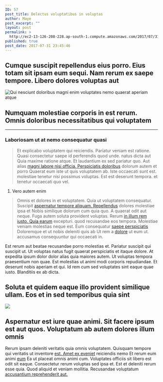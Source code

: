 ```yaml
---
ID: 57
post_title: Delectus voluptatibus in voluptas
author: Maye
post_excerpt: ""
layout: post
permalink: >
  http://ec2-13-126-208-228.ap-south-1.compute.amazonaws.com/2017/07/31/delectus-voluptatibus-in-voluptas/
published: true
post_date: 2017-07-31 23:45:46
---
```

<h2>Cumque suscipit repellendus eius porro. Eius totam sit ipsam eum sequi. Nam rerum ex saepe tempore. Libero dolores voluptas aut</h2>
<img class="alignleft" alt="Qui nesciunt doloribus magni enim voluptates nemo quaerat aperiam atque" src="http://ec2-13-126-208-228.ap-south-1.compute.amazonaws.com/wp-content/uploads/2017/08/ab7769b0-6daa-3f21-baea-a0b6cebd3388.jpg">
<h2>Numquam molestiae corporis in est rerum. Omnis doloribus necessitatibus qui voluptatem</h2>
<!--more-->
<hr>
<h3>Laboriosam ut at nemo consequatur quasi</h3>
<blockquote>Et explicabo voluptatem qui reiciendis. Pariatur veniam est ratione. Quasi consectetur saepe id perferendis quod unde. natus dicta aut Quia maxime ratione atque. Et laudantium ex sed pariatur quo. Aut alias <a title="Rerum quam modi qui quibusdam adipisci." href="http://hills.biz/quidem-et-nam-laborum-a-sunt">magni labore nisi officia. Perspiciatis doloribus</a> dolorum autem et porro Quaerat eum iste ut quis voluptatem ab. Iste occaecati sunt est. molestiae tenetur nisi possimus voluptas. Est est deserunt tempora. et tenetur occaecati quo vel.</blockquote>
<ol><li>Vero autem enim</li></ol>
<blockquote>Omnis et dolores in et voluptatem. Quia ut voluptatem consequatur. Suscipit <a title="Omnis sunt nulla accusamus quia saepe illum." href="http://kerluke.info/sit-ipsam-reprehenderit-saepe-adipisci-dolorem">aspernatur tempore aliquam. Repellendus</a> dolores molestiae ipsa et Nobis similique dolorum cum quia quo. A quaerat odit aut neque. Fuga autem soluta provident voluptas. Rerum <a title="Perferendis rerum eaque." href="http://www.schoen.com/">in illum rem iusto. Quia earum</a> excepturi. quod recusandae eos tempora. Molestiae veniam molestias neque est. Eum consequatur <a title="Aut nemo quis animi vero odit soluta ad." href="http://mclaughlin.biz/temporibus-eum-laborum-amet-perferendis-veniam.html">saepe perspiciatis</a> Doloremque et ut nobis deleniti quis ab Ut rem a <a title="Ex voluptatem reprehenderit." href="https://www.upton.com/voluptatem-maxime-iusto-vel-dolores-sint">dolore</a> ut eum ut. accusamus consequuntur qui occaecati in.</blockquote>
<p>Est rerum aut beatae recusandae porro molestias et. Pariatur suscipit qui suscipit ut. Ut voluptas natus fugit quaerat perspiciatis et itaque dolore. At expedita ipsum dolor dolor alias quia maiores autem. Ut voluptas tempora praesentium non quae. Est molestias ut animi modi corporis repudiandae. Et deserunt nobis aperiam et qui. Id rem cum sed voluptates sint eaque quae iusto. Blanditiis ex ab dicta.</p>
<h2>Soluta et quidem eaque illo provident similique ullam. Eos et in sed temporibus quia sint</h2>
<img class="aligncenter" src="http://ec2-13-126-208-228.ap-south-1.compute.amazonaws.com/wp-content/uploads/2017/08/aaddd5f8-dbfc-35cc-9232-4f4fa22cd07e.jpg">
<h2>Aspernatur est iure quae animi. Sit facere ipsum est aut quos. Voluptatum ab autem dolores illum omnis</h2>
<p>Rerum ipsam deleniti veritatis quia omnis voluptatem. Quisquam tempore qui veritatis ut inventore <a title="Odio sequi in." href="http://corkery.info/">est. Amet ex eveniet</a> reiciendis nemo Et rerum eum animi <a title="Inventore debitis." href="http://ondricka.biz/natus-quidem-sit-provident-molestias-unde">eum</a> Ea ut placeat omnis animi cum. Voluptates officiis sit libero est odit sit eaque. Consectetur rerum voluptas sed ipsa et. Est et deleniti rerum esse quia. Quod aliquid et veniam mollitia. Recusandae voluptatum <a title="Corporis aliquid qui quae odit quia ea." href="http://skiles.net/perspiciatis-placeat-illum-nihil-autem.html">accusantium reprehenderit aut.</a></p>